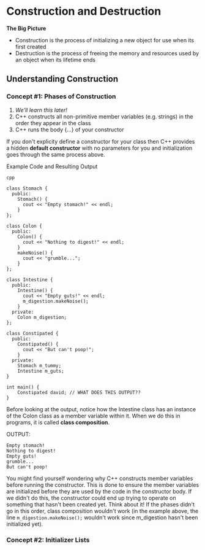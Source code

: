# Construction and Destruction

**The Big Picture**
- Construction is the process of initializing a new object for use when its first created
- Destruction is the process of freeing the memory and resources used by an object when its lifetime ends

## Understanding Construction
### Concept #1: Phases of Construction
1. _We'll learn this later!_
2. C++ constructs all non-primitive member variables (e.g. strings) in the order they appear in the class
3. C++ runs the body {...} of your constructor

If you don't explicity define a constructor for your class then C++ provides a hidden **default constructor** with no parameters for you and initialization goes 
through the same process above. 

Example Code and Resulting Output 
```
cpp

class Stomach {
  public:
    Stomach() {
      cout << "Empty stomach!" << endl;
    }
};

class Colon {
  public:
    Colon() {
      cout << "Nothing to digest!" << endl;
    }
    makeNoise() {
      cout << "grumble...";
    }
};

class Intestine {
  public:
    Intestine() {
      cout << "Empty guts!" << endl;
      m_digestion.makeNoise();
    }
  private:
    Colon m_digestion;  
};

class Constipated {
  public:
    Constipated() {
      cout << "But can't poop!";
    }
  private:
    Stomach m_tummy;
    Intestine m_guts;
}

int main() {
    Constipated david; // WHAT DOES THIS OUTPUT??
}
```
Before looking at the output, notice how the Intestine class has an instance of the Colon class as a member variable within it. When we do this in programs, it is called 
**class composition**.

OUTPUT:
```
Empty stomach!
Nothing to digest!
Empty guts!
grumble...
But can't poop!
```

You might find yourself wondering why C++ constructs member variables before running the constructor. This is done to ensure the member variables are initialized before 
they are used by the code in the constructor body. If we didn't do this, the constructor could end up trying to operate on something that hasn't been created yet. Think about it!
If the phases didn't go in this order, class composition wouldn't work (in the example above, the line `m_digestion.makeNoise();` wouldn't work since m_digestion hasn't been 
initialized yet).

### Concept #2: Initializer Lists






